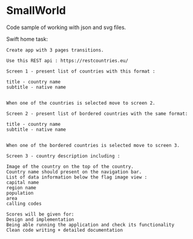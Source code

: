 # SmallWorld

Code sample of working with json and svg files.



Swift home task:


	Create app with 3 pages transitions.

	Use this REST api : https://restcountries.eu/

	Screen 1 - present list of countries with this format :

	title - country name
	subtitle - native name


	When one of the countries is selected move to screen 2.

	Screen 2 - present list of bordered countries with the same format:

	title - country name
	subtitle - native name


	When one of the bordered countries is selected move to screen 3.

	Screen 3 - country description including :

	Image of the country on the top of the country.
	Country name should present on the navigation bar.
	List of data information below the flag image view : 
	capital name
	region name
	population
	area
	calling codes

	Scores will be given for:
	Design and implementation
	Being able running the application and check its functionality
	Clean code writing + detailed documentation
